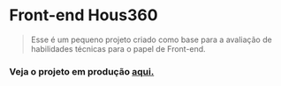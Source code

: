 # Front-end Hous360
> Esse é um pequeno projeto criado como base para a avaliação de habilidades técnicas para o papel de Front-end.

### Veja o projeto em produção <a href="">aqui.</a>
